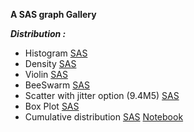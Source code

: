 **A SAS graph Gallery** 


***Distribution :***

- Histogram [SAS](https://github.com/NicoDupont/Resources/blob/master/SAS/Graphic/Distribution/histogram.sas)
- Density [SAS](https://github.com/NicoDupont/Resources/blob/master/SAS/Graphic/Distribution/density.sas)
- Violin [SAS](https://github.com/NicoDupont/Resources/blob/master/SAS/Graphic/Distribution/violin.sas)
- BeeSwarm [SAS](https://github.com/NicoDupont/Resources/blob/master/SAS/Graphic/Distribution/violin.sas)
- Scatter with jitter option (9.4M5) [SAS](https://github.com/NicoDupont/Resources/blob/master/SAS/Graphic/Distribution/scatterjitter.sas)
- Box Plot [SAS](https://github.com/NicoDupont/Resources/blob/master/SAS/Graphic/Distribution/boxplot.sas)
- Cumulative distribution [SAS](https://github.com/NicoDupont/Resources/blob/master/SAS/Analysis/ecdf.sas) [Notebook](https://github.com/NicoDupont/Resources/blob/master/SAS/Analysis/ecdf_sas_notebook.ipynb)
